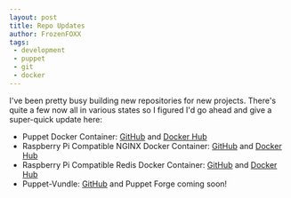 ```yaml
---
layout: post
title: Repo Updates
author: FrozenFOXX
tags:
 - development
 - puppet
 - git
 - docker
---
```

I've been pretty busy building new repositories for new projects.  There's quite a few now all in various states so I figured I'd go ahead and give a super-quick update here:

- Puppet Docker Container:  [GitHub](https://github.com/frozenfoxx/docker-puppet) and [Docker Hub](https://hub.docker.com/r/frozenfoxx/docker-puppet/)
- Raspberry Pi Compatible NGINX Docker Container:  [GitHub](https://github.com/frozenfoxx/rpi-nginx) and [Docker Hub](https://hub.docker.com/r/frozenfoxx/rpi-nginx/)
- Raspberry Pi Compatible Redis Docker Container:  [GitHub](https://github.com/frozenfoxx/rpi-redis) and [Docker Hub](https://hub.docker.com/r/frozenfoxx/rpi-redis/)
- Puppet-Vundle:  [GitHub](https://github.com/frozenfoxx/puppet-vundle) and Puppet Forge coming soon!
